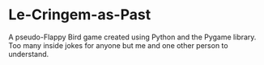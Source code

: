 # Le-Cringem-as-Past
A pseudo-Flappy Bird game created using Python and the Pygame library. Too many inside jokes for anyone but me and one other person to understand.
